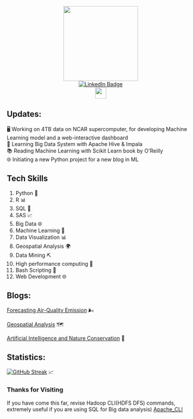<div id="header" style="text-align: center;">
  <img src="https://media2.giphy.com/media/3o7qE1YN7aBOFPRw8E/giphy.gif?cid=ecf05e471znfcirjxm6vianun3sbijamo88oa489zph9lh30&ep=v1_gifs_related&rid=giphy.gif&ct=g" width="200"/>
</div>

<div id="badges" style="text-align: center;">
  <a href="https://www.linkedin.com/in/bhattarai1/">
    <img src="https://img.shields.io/badge/LinkedIn-blue?style=for-the-badge&logo=linkedin&logoColor=white" alt="LinkedIn Badge"/>
  </a>
</div>

<h1 class="center">
  <img src="https://media.giphy.com/media/hvRJCLFzcasrR4ia7z/giphy.gif" width="30px"/>
</h1>

<style>
  .center {
    text-align: center;
    display: block;
    margin: auto;
  }
</style>


## Updates:
   🖥️ Working on 4TB data on NCAR supercomputer, for developing Machine Learning model and a web-interactive dashboard<br>
   🚀 Learning Big Data System with Apache Hive & Impala<br>
   📚 Reading Machine Learning with Scikit Learn book by O'Reilly<br>
   🌐 Initiating a new Python project for a new blog in ML 


## Tech Skills
1. Python 🐍
2. R 📊
3. SQL 💾
4. SAS 📈
5. Big Data 🌐
6. Machine Learning 🤖
7. Data Visualization 📊
8. Geospatial Analysis 🌍
9. Data Mining ⛏️
10. High performance computing 🚀
11. Bash Scripting 📜
12. Web Development 🌐


## Blogs:

[Forecasting Air-Quality Emission](https://sujan-bhattarai12.github.io/posts/southAsia_crop/) 🌬️

[Geospatial Analysis](https://sujan-bhattarai12.github.io/posts/economic_zone/) 🗺️

[Artificial Intelligence and Nature Conservation](https://sujan-bhattarai12.github.io/posts/12-09-2020-AI-ethics/) 🌿

## Statistics:
[![GitHub Streak](http://github-readme-streak-stats.herokuapp.com?user=sujan-bhattarai12&theme=dark&background=000000)](https://git.io/streak-stats?v=1) 📈

### Thanks for Visiting
If you have come this far, revise Hadoop CLI(HDFS DFS) commands, extremely useful if you are using SQL for Big data analysis)
[Apache_CLI](https://hadoop.apache.org/docs/stable/hadoop-project-dist/hadoop-common/FileSystemShell.html)
